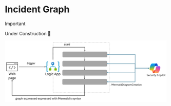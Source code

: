 # Incident Graph

> [!IMPORTANT]  
> Under Construction 🧰

<div align="center">
  <img src="https://github.com/mariocuomo/Experimenting-With-Security-Copilot/blob/main/img/MermaidDiagram/schema.png" width="800"> </img>
</div>
